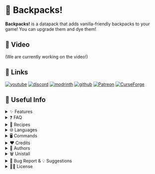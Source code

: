 # 🎒 Backpacks!

**Backpacks!** is a datapack that adds vanilla-friendly backpacks to your game! You can upgrade them and dye them!

## 🎥 Video
(We are currently working on the video!)

## 🔗 Links
[![youtube](https://img.shields.io/badge/youtube-ff0000?style=for-the-badge&logo=youtube&logoColor=white)](https://www.youtube.com/@EclipseStudiosMC)
[![discord](https://img.shields.io/badge/discord-7289DA?style=for-the-badge&logo=discord&logoColor=white)](https://discord.gg/4pYjW9btNc)
[![modrinth](https://img.shields.io/badge/modrinth-5AD770?style=for-the-badge&logo=modrinth&logoColor=white)](https://modrinth.com/organization/eclipse-studios)
[![github](https://img.shields.io/badge/github-000000?style=for-the-badge&logo=github&logoColor=white)](https://github.com/EclipseStudiosMC)
[![Patreon](https://img.shields.io/badge/Patreon-f96854?style=for-the-badge&logo=patreon&logoColor=white)](https://www.patreon.com/EclipseStudios447)
[![CurseForge](https://img.shields.io/badge/Curseforge-0D0D0D?style=for-the-badge&logo=curseforge&logoColor=white)](https://www.curseforge.com/members/elgeroingles/projects)

## 📝 Useful Info

<details>
  <summary>
    ✨ Features
  </summary>
  <p>
    
- 4 Tiers of Backpacks
- Ender Backpacks
- Backpack customization
- Command to create a custom backpack

  </p>
</details>

<details>
  <summary>
    ❓ FAQ
  </summary>
  <p>
    
#### Q: Sometimes the items in the backpack flick!

A: Item flickering is caused by a library that we are using, [Sentinel](https://github.com/DefinitelyHighmore/sentinel), which is currently essential for this datapack to work as it allows as to detect when we close a container, how hard items flickers depends on the person, for me it wasn't very much, but for some beta testers was a lot but it is a visual glitch and it doesn't affect gameplay. 

#### Q: Why the items don't have their texture? And why do I have a chest minecart in the head when I'm holding a Backpack?

A: Remember to also download the resourcepack to make it appear that it is not broken, go to "[Versions](https://modrinth.com/datapack/vanilla-backpacks/versions)" > Click on the version you are using > Download the resourcepack.

#### Q: Does this datapack work on older/newer versions?

A: This datapack doesn't work on older versions than 1.20.5, this is because all of the new commands aviable in those versions as well as the new item components format that was implemented in that update. Sadly this datapack won't be backported to older versions.

#### Q: Can I modify the datapack and redistribute it?

A: Yes you can, but only if you say who the original creator is ([Eclipse Studios](https://discord.gg/X2NTE7hkq8)) and if you link the [original Modrinth page](https://modrinth.com/datapack/vanilla-backpacks) somewhere noticeable in the project.

#### Q: Are you guys going to make more datapacks?

A: Yes we will, this was ment to be a side project of a more bigger and complex one that the team is doing. For more updates on our future datapacks join [our discord server](https://discord.gg/X2NTE7hkq8)!.

#### Q: Is this datapack compatible with other datapacks?

A: Yes it is. This datapack follows the [Smithed](https://wiki.smithed.dev/conventions/) conventions to ensure datapack compatibility.

  </p>
</details>

<details>
  <summary>
    📗 Recipes
  </summary>
  <p>
    
You can craft the Small Backpack (3 total slots) and the Ender Backpack (which is linked to your Ender Chest) in the crafting table like this:

![https://i.imgur.com/mNtkJNV.png](https://i.imgur.com/mNtkJNV.png)

You can upgrade the Small Backpacks 3 times (9, 18 and 40 slots respectively):

![https://i.imgur.com/fOSBRyk.png](https://i.imgur.com/fOSBRyk.png)

Additionally, you can dye any Backpack with any vanilla dye! (Ender Backpacks can't be dyed):

![https://i.imgur.com/IjTlYX3.png](https://i.imgur.com/IjTlYX3.png)

You can have different styles applied to your backpack:

![https://i.imgur.com/heqzBSc.png](https://i.imgur.com/heqzBSc.png)

(New styles will be aviable in the future!)

  </p>
</details>

<details>
  <summary>
    🌐 Languages
  </summary>
  <p>
    
This are all the languages supported right now:

- English (en_us): By [ElGeroIngles](https://modrinth.com/user/ElGeroIngles).
- Spanish (es_es): By [ElGeroIngles](https://modrinth.com/user/ElGeroIngles).

You can contribute to this project by translating it to other languages! Just make a fork of the [GitHub repository](https://github.com/Eclipse-Studios/backpacks), add your language and open a pull request!

  </p>
</details>

<details>
  <summary>
    🖥️ Commands
  </summary>
  <p>

You can give yourself a Backpack with the following command:

```mcfunction
/function backpacks:give/backpack/tiers/(tier)
```

You can also give yourself an Ender Backpack like this:

```mcfunction
/function backpacks:give/backpack/enderchest
```

You can also create a custom backpack with a simple command! Here's how:

```mcfunction
/function backpacks:give/backpack/custom {item_id:"",model_data:0,slots:0}
```

- item_id: The item id (example: `"minecraft:stone"`)
- model_data: A custom model data (example: `1234`)
- slots: The number of total slots (example: `41` or if you want the backpack to be linked to your enderchest: `"enderchest"`)

This is an example command:
```mcfunction
/function backpacks:give/backpack/custom {item_id:"minecraft:stick",model_data:0,slots:100}
```

That would give you a stick with 100 total slots and a custom model data of 0.

Here's the full list of custom model datas and their item ids if you want to use one of the backpacks model:

![https://i.imgur.com/yiJLWxf.png](https://i.imgur.com/yiJLWxf.png)

  </p>
</details>

<details>
  <summary>
    ❤️ Credits
  </summary>
  <p>
    
- [Highmore](https://github.com/DefinitelyHighmore)'s library [Sentinel](https://github.com/DefinitelyHighmore/sentinel) for detecting closing containers (may cause visual flickering of items inside backpacks).
- [Mitsaori](https://www.instagram.com/mitsaori/)'s backpacks models.

  </p>
</details>

<details>
  <summary>
    🙋 Authors
  </summary>
  <p>
    
- Team: [Eclipse Studios](https://discord.gg/X2NTE7hkq8)
    - Main dev: [@ElGeroIngles](https://modrinth.com/user/ElGeroIngles)
    - Artist: [@Mitsaori](https://www.instagram.com/mitsaori/)
 
  </p>
</details>

<details>
  <summary>
    🗑️ Unistall
  </summary>
  <p>
    
To unistall the datapack run `/function backpacks:cmd/uninstall` before removing it from the datapacks folder, that will remove all scoreboards and more stuff that the datapack uses.

| Note: The unistall function doesn't unistall the [Sentinel](https://github.com/DefinitelyHighmore/sentinel) library because other datapacks may be using it too. |
| --- |

  </p>
</details>

<details>
  <summary>
    🐛 Bug Report & 💡 Suggestions
  </summary>
  <p>
    
If you have found any bugs or have any suggestion, please reach out to us at [our discord server](https://discord.gg/X2NTE7hkq8).

  </p>
</details>

<details>
  <summary>
    🧑‍⚖️ License
  </summary>
  <p>
    
[Apache License 2.0](https://choosealicense.com/licenses/apache-2.0/)

  </p>
</details>
